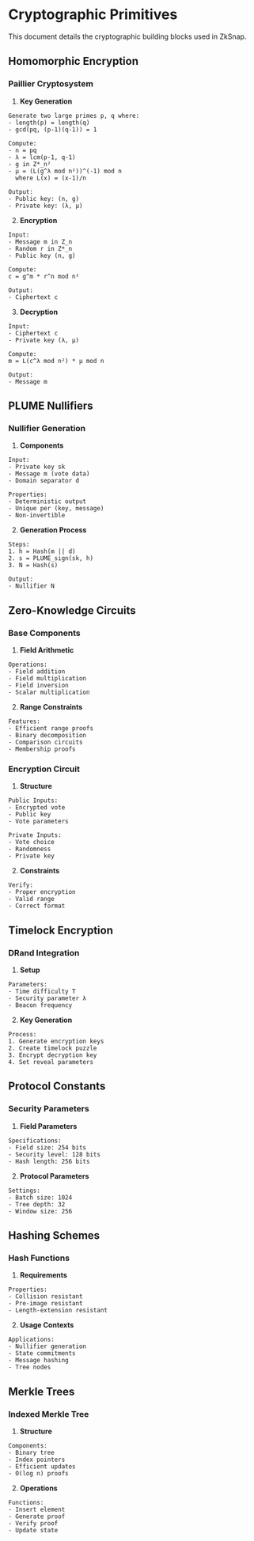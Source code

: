 # Cryptographic Primitives

This document details the cryptographic building blocks used in ZkSnap.

## Homomorphic Encryption

### Paillier Cryptosystem

1. **Key Generation**
```plaintext
Generate two large primes p, q where:
- length(p) = length(q)
- gcd(pq, (p-1)(q-1)) = 1

Compute:
- n = pq
- λ = lcm(p-1, q-1)
- g in Z*_n²
- μ = (L(g^λ mod n²))^(-1) mod n
  where L(x) = (x-1)/n

Output:
- Public key: (n, g)
- Private key: (λ, μ)
```

2. **Encryption**
```plaintext
Input:
- Message m in Z_n
- Random r in Z*_n
- Public key (n, g)

Compute:
c = g^m * r^n mod n²

Output:
- Ciphertext c
```

3. **Decryption**
```plaintext
Input:
- Ciphertext c
- Private key (λ, μ)

Compute:
m = L(c^λ mod n²) * μ mod n

Output:
- Message m
```

## PLUME Nullifiers

### Nullifier Generation

1. **Components**
```plaintext
Input:
- Private key sk
- Message m (vote data)
- Domain separator d

Properties:
- Deterministic output
- Unique per (key, message)
- Non-invertible
```

2. **Generation Process**
```plaintext
Steps:
1. h = Hash(m || d)
2. s = PLUME_sign(sk, h)
3. N = Hash(s)

Output:
- Nullifier N
```

## Zero-Knowledge Circuits

### Base Components

1. **Field Arithmetic**
```plaintext
Operations:
- Field addition
- Field multiplication
- Field inversion
- Scalar multiplication
```

2. **Range Constraints**
```plaintext
Features:
- Efficient range proofs
- Binary decomposition
- Comparison circuits
- Membership proofs
```

### Encryption Circuit

1. **Structure**
```plaintext
Public Inputs:
- Encrypted vote
- Public key
- Vote parameters

Private Inputs:
- Vote choice
- Randomness
- Private key
```

2. **Constraints**
```plaintext
Verify:
- Proper encryption
- Valid range
- Correct format
```

## Timelock Encryption

### DRand Integration

1. **Setup**
```plaintext
Parameters:
- Time difficulty T
- Security parameter λ
- Beacon frequency
```

2. **Key Generation**
```plaintext
Process:
1. Generate encryption keys
2. Create timelock puzzle
3. Encrypt decryption key
4. Set reveal parameters
```

## Protocol Constants

### Security Parameters

1. **Field Parameters**
```plaintext
Specifications:
- Field size: 254 bits
- Security level: 128 bits
- Hash length: 256 bits
```

2. **Protocol Parameters**
```plaintext
Settings:
- Batch size: 1024
- Tree depth: 32
- Window size: 256
```

## Hashing Schemes

### Hash Functions

1. **Requirements**
```plaintext
Properties:
- Collision resistant
- Pre-image resistant
- Length-extension resistant
```

2. **Usage Contexts**
```plaintext
Applications:
- Nullifier generation
- State commitments
- Message hashing
- Tree nodes
```

## Merkle Trees

### Indexed Merkle Tree

1. **Structure**
```plaintext
Components:
- Binary tree
- Index pointers
- Efficient updates
- O(log n) proofs
```

2. **Operations**
```plaintext
Functions:
- Insert element
- Generate proof
- Verify proof
- Update state
```
